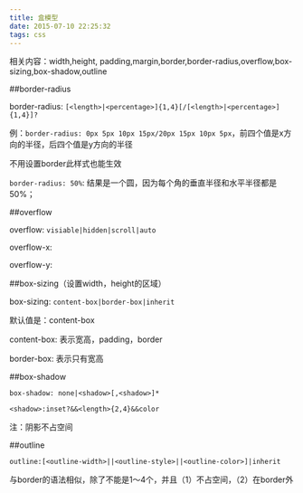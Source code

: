 ```yaml
---
title: 盒模型
date: 2015-07-10 22:25:32
tags: css
---
```


相关内容：width,height, padding,margin,border,border-radius,overflow,box-sizing,box-shadow,outline

##border-radius

border-radius: `[<length>|<percentage>]{1,4}[/[<length>|<percentage>]{1,4}]?`


例：`border-radius: 0px 5px 10px 15px/20px 15px 10px 5px`，前四个值是x方向的半径，后四个值是y方向的半径

不用设置border此样式也能生效

`border-radius: 50%`: 结果是一个圆，因为每个角的垂直半径和水平半径都是50%；

##overflow

overflow: `visiable|hidden|scroll|auto`

overflow-x:

overflow-y:

##box-sizing（设置width，height的区域）

box-sizing: `content-box|border-box|inherit`

默认值是：content-box

content-box:  表示宽高，padding，border

border-box: 表示只有宽高

##box-shadow

`box-shadow: none|<shadow>[,<shadow>]*`

`<shadow>:inset?&&<length>{2,4}&&color`


注：阴影不占空间

##outline

`outline:[<outline-width>||<outline-style>||<outline-color>]|inherit`

 与border的语法相似，除了不能是1～4个，并且（1）不占空间，（2）在border外